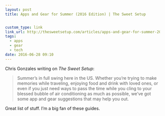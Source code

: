 ```yaml
---
layout: post
title: Apps and Gear for Summer (2016 Edition) | The Sweet Setup


custom_type: link
link_url: http://thesweetsetup.com/articles/apps-and-gear-for-summer-2016-edition/
tags:
  - apps
  - gear
  - tech
date: 2016-06-28 09:10
---
```

Chris Gonzales writing on *The Sweet Setup*:

> Summer’s in full swing here in the US. Whether you’re trying to make memories while traveling, enjoying food and drink with loved ones, or even if you just need ways to pass the time while you cling to your blessed bubble of air conditioning as much as possible, we’ve got some app and gear suggestions that may help you out.

Great list of stuff. I’m a big fan of these guides.
